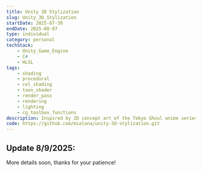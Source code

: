 ```yaml
---
title: Unity 3D Stylization
slug: Unity_3D_Stylization
startDate: 2025-07-30
endDate: 2025-08-07
type: individual
category: personal
techStack:
    - Unity_Game_Engine
    - C#
    - HLSL
tags:
    - shading
    - procedural
    - cel_shading
    - toon_shader
    - render_pass
    - rendering
    - lighting
    - cg_toolbox_functions
description: Inspired by 2D concept art of the Tokyo Ghoul anime series, a suite of stylized surface shaders and post-processing shaders for Unity.
code: https://github.com/mialana/unity-3d-stylization.git
---
```


## **Update 8/9/2025:**

More details soon, thanks for your patience!
